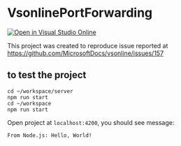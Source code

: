 # VsonlinePortForwarding

[![Open in Visual Studio Online](https://img.shields.io/endpoint?style=social&url=https%3A%2F%2Faka.ms%2Fvso-badge)](https://online.visualstudio.com/environments/new?name=Issue%157&repo=loiane/vsonline-port-forwarding)

This project was created to reproduce issue reported at https://github.com/MicrosoftDocs/vsonline/issues/157

## to test the project

```
cd ~/workspace/server
npm run start
cd ~/workspace
npm run start
```

Open project at `localhost:4200`, you should see message:

`From Node.js: Hello, World!`
